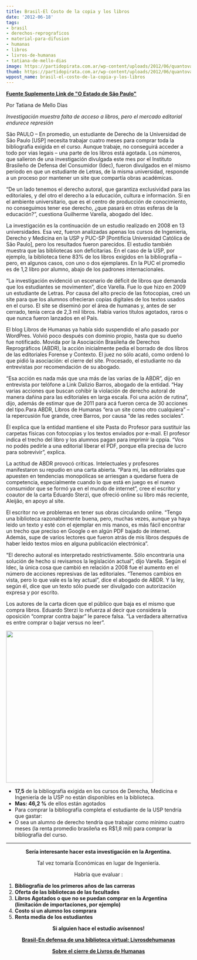 ```yaml
---
title: Brasil-El Costo de la copia y los libros
date: '2012-06-18'
tags:
- brasil
- derechos-reprograficos
- material-para-difusion
- humanas
- libros
- livros-de-humanas
- tatiana-de-mello-dias
image: https://partidopirata.com.ar/wp-content/uploads/2012/06/quantovale.jpg
thumb: https://partidopirata.com.ar/wp-content/uploads/2012/06/quantovale-150x150.jpg
wppost_name: brasil-el-costo-de-la-copia-y-los-libros
---
```


<strong><a href="http://blogs.estadao.com.br/link/o-custo-da-copia/" target="_blank">Fuente Suplemento Link de "O Estado de São Paulo"</a></strong>

Por Tatiana de Mello Dias

<em>Investigación muestra falta de acceso a libros, pero el mercado editorial endurece represión</em>

São PAULO – En promedio, un estudiante de Derecho de la Universidad de São Paulo [USP] necesita trabajar cuatro meses para comprar toda la bibliografia exigida en el curso. Aunque trabaje, no conseguirá acceder a todo por vias legais – una parte de los libros está agotada. Los números, que salieron de una investigación divulgada este mes por el Instituto Brasileño de Defensa del Consumidor (Idec), fueron divulgados en el mismo período en que un estudiante de Letras, de la misma universidad, responde a un proceso por mantener un site que compartía obras académicas.

“De un lado tenemos el derecho autoral, que garantiza exclusividad para las editoriales, y del otro el derecho a la educación, cultura e información. Si en el ambiente universitario, que es el centro de producción de conocimiento, no conseguimos tener ese derecho, ¿que pasará en otras esferas de la educación?”, cuestiona Guilherme Varella, abogado del Idec.

La investigación es la continuación de un estudio realizado en 2008 en 13 universidades. Esa vez, fueron analizadas apenas los cursos de Ingenieria, Derecho y Medicina en la USP y PUC-SP [Pontificia Universidad Católica de São Paulo], pero los resultados fueron parecidos. El estudio también muestra que las bibliotecas son deficitarias. En el caso de la USP, por ejemplo, la biblioteca tiene 83% de los libros exigidos en la bibliografia – pero, en algunos casos, con uno o dos ejemplares. En la PUC el promedio es de 1,2 libro por alumno, abajo de los padrones internacionales.

“La investigación evidenció un escenario de déficit de libros que demanda que los estudiantes se movimenten”, dice Varella. Fue lo que hizo en 2009 un estudiante de Letras. Por causa del alto precio de las fotocopias, creó un site para que los alumnos ofrecieran copias digitales de los textos usados en el curso. El site se diseminó por el área de humanas y, antes de ser cerrado, tenía cerca de 2,3 mil libros. Había varios títulos agotados, raros o que nunca fueron lanzados en el País.

El blog Libros de Humanas ya había sido suspendido el año pasado por WordPres. Volvió poco después con dominio propio, hasta que su dueño fue notificado. Movida por la Asociación Brasileña de Derechos Reprográficos (ABDR), la acción inicialmente pedia el borrado de dos libros de las editoriales Forense y Contexto. El juez no sólo acató, como ordenó lo que pidió la asociación: el cierre del site. Procesado, el estudiante no da entrevistas por recomendación de su abogado.

“Esa acción es nada más que una más de las varias de la ABDR”, dijo en entrevista por telófone a Link Dalizio Barros, abogado de la entidad. “Hay varias acciones que buscan cohibir la violación de derecho autoral de manera dañina para las editoriales en larga escala. Foi una ación de rutina”, dijo, además de estimar que de 2011 para acá fueron cerca de 30 acciones del tipo.Para ABDR, Libros de Humanas “era un site como otro cualquiera” – la repercusión fue grande, cree Barros, por causa “de las redes sociales”.

Él explica que la entidad mantiene el site Pasta do Profesor para sustituir las carpetas físicas con fotocopias y los textos enviados por e-mail. El profesor indica el trecho del libro y los alumnos pagan para imprimir la cppia. “Vos no podés pedirle a una editorial liberar el PDF, porque ella precisa de lucro para sobrevivir”, explica.

La actitud de ABDR provocó críticas. Intelectuales y profesores manifestaron su repudio en una carta abierta. “Para mi, las editoriales que apuesten en tendencias monopólicas se arriesgan a quedarse fuera de competencia, especialmente cuando lo que está en juego es el nuevo consumidor que se formó ya en el mundo de internet”, cree el escritor y coautor de la carta Eduardo Sterzi, que ofreció online su libro más reciente, Aleijão, en apoyo al site.

El escritor no ve problemas en tener sus obras circulando online. “Tengo una biblioteca razonablemente buena, pero, muchas vezes, aunque ya haya leido un texto y esté con el ejemplar en mis manos, es más fácil encontrar un trecho que preciso en Google o en algún PDF bajado de internet. Además, supe de varios lectores que fueron atrás de mis libros después de haber leido textos míos en alguna publicación electrónica”.

“El derecho autoral es interpretado restrictivamente. Sólo encontraria una solución de hecho si revisamos la legislación actual”, dijo Varella. Según el Idec, la única cosa que cambió en relación a 2008 fue el aumento en el número de acciones represivas de las editoriales. “Tenemos cambios en vista, pero lo que vale es la ley actual”, dice el abogado de ABDR. Y la ley, según él, dice que un texto sólo puede ser divulgado con autorización expresa y por escrito.

Los autores de la carta dicen que el público que baja es el mismo que compra libros. Eduardo Sterzi lo refuerza al decir que considera la oposición “comprar contra bajar” le parece falsa. “La verdadera alternativa es entre comprar o bajar versus no leer”.

<a href="https://partidopirata.com.ar/wp-content/uploads/2012/06/quantovale.jpg"><img class=" wp-image-4812 " title="quantovale" src="https://partidopirata.com.ar/wp-content/uploads/2012/06/quantovale-290x300.jpg" alt="" width="401" height="414" /></a>

<ul>
	<li><strong>17,5</strong> de la bibliografía exigida en los cursos de Derecha, Medicina e Ingeniería de la USP no están disponibles en la biblioteca.</li>
	<li><strong>Mas: 46,2 %</strong> de ellos están agotados</li>
	<li>Para comprar la bibliografía completa el estudiante de la USP tendría que gastar:</li>
	<li>O sea un alumno de derecho tendría que trabajar como mínimo cuatro meses (la renta promedio brasileña es R$1,8 mil) para comprar la bibliografía del curso.</li>
</ul>

<hr />
<p style="text-align: center;"><strong>Sería interesante hacer esta investigación en la Argentina.</strong></p>
<p style="text-align: center;">Tal vez tomaría Económicas en lugar de Ingeniería.</p>
<p style="text-align: center;">Habria que evaluar :</p>

<ol>
	<li><strong>Bibliografía de los primeros años de las carreras</strong></li>
	<li><strong>Oferta de las bibliotecas de las facultades</strong></li>
	<li><strong>Libros Agotados o que no se puedan comprar en la Argentina (limitación de importaciones, por ejemplo)</strong></li>
	<li><strong>Costo si un alumno los comprara</strong></li>
	<li><strong>Renta media de los estudiantes</strong></li>
</ol>
<p style="text-align: center;"><strong>Si alguien hace el estudio avísennos!</strong></p>
<p style="text-align: center;"><strong><a href="https://partidopirata.com.ar/4635/brasil-en-defensa-de-una-biblioteca-virtual-caso-livrosdehumanas">Brasil-En defensa de una biblioteca virtual: Livrosdehumanas</a></strong></p>
<p style="text-align: center;"><strong><a href="https://partidopirata.com.ar/4548/brasil-cierre-de-biblioteca-virtual-libro-impreso-pdf-legal-o-ilegal-livrosdehumanas-org-se-defiende">Sobre el cierre de Livros de Humanas</a></strong></p>
